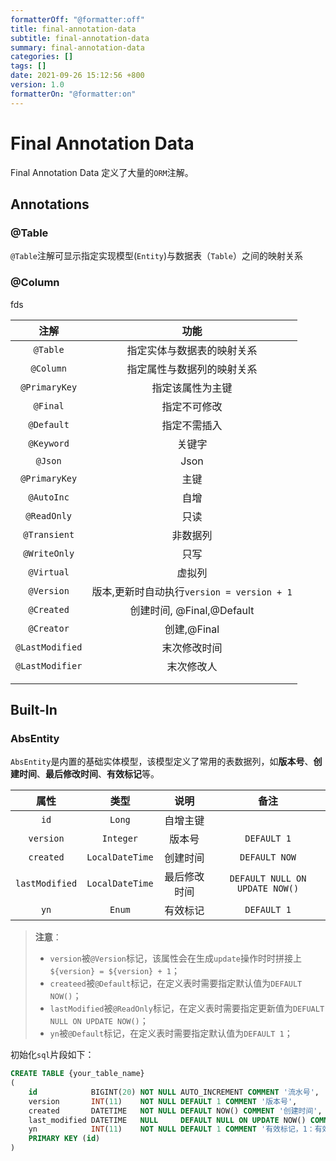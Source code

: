 ```yaml
---
formatterOff: "@formatter:off"
title: final-annotation-data 
subtitle: final-annotation-data 
summary: final-annotation-data
categories: [] 
tags: [] 
date: 2021-09-26 15:12:56 +800 
version: 1.0
formatterOn: "@formatter:on"
---
```


# Final Annotation Data

Final Annotation Data 定义了大量的`ORM`注解。

## Annotations

### \@Table

`@Table`注解可显示指定实现模型(`Entity`)与数据表（`Table`）之间的映射关系

### \@Column

fds

|     注解      |            功能            |
| :-----------: | :------------------------: |
|   `@Table`    | 指定实体与数据表的映射关系 |
|   `@Column`   | 指定属性与数据列的映射关系 |
| `@PrimaryKey` |      指定该属性为主键      |
|    `@Final`     |                指定不可修改                |
|   `@Default`    |                指定不需插入                |
|   `@Keyword`    |                   关键字                   |
|     `@Json`     |                    Json                    |
|  `@PrimaryKey`  |                    主键                    |
|   `@AutoInc`    |                    自增                    |
|   `@ReadOnly`   |                    只读                    |
|  `@Transient`   |                  非数据列                  |
|  `@WriteOnly`   |                    只写                    |
|   `@Virtual`    |                   虚拟列                   |
|   `@Version`    | 版本,更新时自动执行`version = version + 1` |
|   `@Created`    |         创建时间, @Final,@Default          |
|   `@Creator`    |                创建,@Final                 |
| `@LastModified` |                末次修改时间                |
| `@LastModifier` |                 末次修改人                 |
|                 |                                            |
|                 |                                            |

## Built-In

### AbsEntity

`AbsEntity`是内置的基础实体模型，该模型定义了常用的表数据列，如**版本号**、**创建时间**、**最后修改时间**、**有效标记**等。

|      属性      |      类型       |     说明     |              备注              |
| :------------: | :-------------: | :----------: | :----------------------------: |
|      `id`      |     `Long`      |   自增主键   |                                |
|   `version`    |    `Integer`    |    版本号    |          `DEFAULT 1`           |
|   `created`    | `LocalDateTime` |   创建时间   |         `DEFAULT NOW`          |
| `lastModified` | `LocalDateTime` | 最后修改时间 | `DEFAULT NULL ON UPDATE NOW()` |
|      `yn`      |     `Enum`      |   有效标记   |          `DEFAULT 1`           |

> **注意**：
>
> * `version`被`@Version`标记，该属性会在生成`update`操作时时拼接上`${version} = ${version} + 1`；
> * `createed`被`@Default`标记，在定义表时需要指定默认值为`DEFAULT NOW()`；
> * `lastModified`被`@ReadOnly`标记，在定义表时需要指定更新值为`DEFUALT NULL ON UPDATE NOW()`；
> * `yn`被`@Default`标记，在定义表时需要指定默认值为`DEFAULT 1`；
>

初始化`sql`片段如下：

```sql
CREATE TABLE {your_table_name}
(
    id            BIGINT(20) NOT NULL AUTO_INCREMENT COMMENT '流水号',
    version       INT(11)    NOT NULL DEFAULT 1 COMMENT '版本号',
    created       DATETIME   NOT NULL DEFAULT NOW() COMMENT '创建时间',
    last_modified DATETIME   NULL     DEFAULT NULL ON UPDATE NOW() COMMENT '最后修改时间',
    yn            INT(11)    NOT NULL DEFAULT 1 COMMENT '有效标记，1：有效，0：无效',
    PRIMARY KEY (id)
)
```

